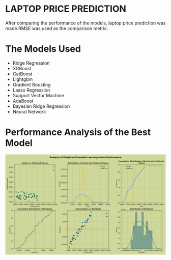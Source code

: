 # LAPTOP PRICE PREDICTION

After comparing the performance of the models, laptop price prediction was made.RMSE was used as the comparison metric.

# The Models Used

 - Ridge Regression
 - XGBoost 
 - CatBoost
 - Lightgbm
 - Gradient Boosting
 - Lasso Regression
 - Support Vector Machine
 - AdaBoost
 - Bayesian Ridge Regression
 - Neural Network

# Performance Analysis of the Best Model

<img src=https://github.com/melihakbaba/Laptop_Price_Prediction/blob/b249695c374828aa059d83bc53237f6857ae9790/Model_Performance.png/>
